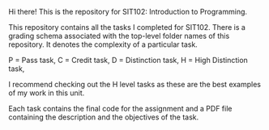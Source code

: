Hi there! This is the repository for SIT102: Introduction to Programming.

This repository contains all the tasks I completed for SIT102.
There is a grading schema associated with the top-level folder names of this repository. It denotes the complexity of a particular task.

P = Pass task,
C = Credit task,
D = Distinction task,
H = High Distinction task,

I recommend checking out the H level tasks as these are the best examples of my work in this unit.

Each task contains the final code for the assignment and a PDF file containing the description and the objectives of the task.
